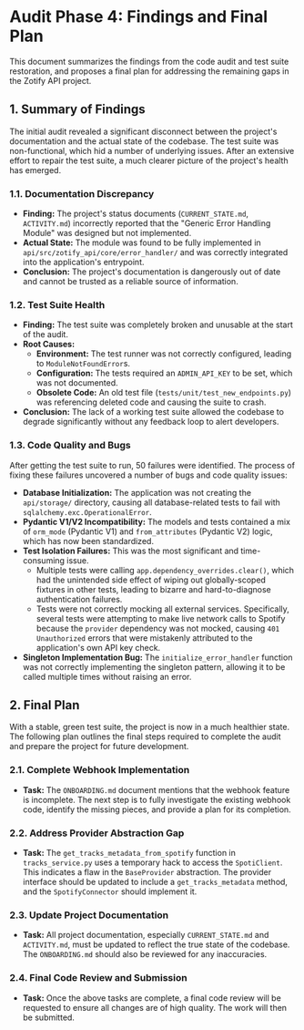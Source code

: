 # Audit Phase 4: Findings and Final Plan

This document summarizes the findings from the code audit and test suite restoration, and proposes a final plan for addressing the remaining gaps in the Zotify API project.

## 1. Summary of Findings

The initial audit revealed a significant disconnect between the project's documentation and the actual state of the codebase. The test suite was non-functional, which hid a number of underlying issues. After an extensive effort to repair the test suite, a much clearer picture of the project's health has emerged.

### 1.1. Documentation Discrepancy

*   **Finding:** The project's status documents (`CURRENT_STATE.md`, `ACTIVITY.md`) incorrectly reported that the "Generic Error Handling Module" was designed but not implemented.
*   **Actual State:** The module was found to be fully implemented in `api/src/zotify_api/core/error_handler/` and was correctly integrated into the application's entrypoint.
*   **Conclusion:** The project's documentation is dangerously out of date and cannot be trusted as a reliable source of information.

### 1.2. Test Suite Health

*   **Finding:** The test suite was completely broken and unusable at the start of the audit.
*   **Root Causes:**
    *   **Environment:** The test runner was not correctly configured, leading to `ModuleNotFoundError`s.
    *   **Configuration:** The tests required an `ADMIN_API_KEY` to be set, which was not documented.
    *   **Obsolete Code:** An old test file (`tests/unit/test_new_endpoints.py`) was referencing deleted code and causing the suite to crash.
*   **Conclusion:** The lack of a working test suite allowed the codebase to degrade significantly without any feedback loop to alert developers.

### 1.3. Code Quality and Bugs

After getting the test suite to run, 50 failures were identified. The process of fixing these failures uncovered a number of bugs and code quality issues:

*   **Database Initialization:** The application was not creating the `api/storage/` directory, causing all database-related tests to fail with `sqlalchemy.exc.OperationalError`.
*   **Pydantic V1/V2 Incompatibility:** The models and tests contained a mix of `orm_mode` (Pydantic V1) and `from_attributes` (Pydantic V2) logic, which has now been standardized.
*   **Test Isolation Failures:** This was the most significant and time-consuming issue.
    *   Multiple tests were calling `app.dependency_overrides.clear()`, which had the unintended side effect of wiping out globally-scoped fixtures in other tests, leading to bizarre and hard-to-diagnose authentication failures.
    *   Tests were not correctly mocking all external services. Specifically, several tests were attempting to make live network calls to Spotify because the `provider` dependency was not mocked, causing `401 Unauthorized` errors that were mistakenly attributed to the application's own API key check.
*   **Singleton Implementation Bug:** The `initialize_error_handler` function was not correctly implementing the singleton pattern, allowing it to be called multiple times without raising an error.

## 2. Final Plan

With a stable, green test suite, the project is now in a much healthier state. The following plan outlines the final steps required to complete the audit and prepare the project for future development.

### 2.1. Complete Webhook Implementation

*   **Task:** The `ONBOARDING.md` document mentions that the webhook feature is incomplete. The next step is to fully investigate the existing webhook code, identify the missing pieces, and provide a plan for its completion.

### 2.2. Address Provider Abstraction Gap

*   **Task:** The `get_tracks_metadata_from_spotify` function in `tracks_service.py` uses a temporary hack to access the `SpotiClient`. This indicates a flaw in the `BaseProvider` abstraction. The provider interface should be updated to include a `get_tracks_metadata` method, and the `SpotifyConnector` should implement it.

### 2.3. Update Project Documentation

*   **Task:** All project documentation, especially `CURRENT_STATE.md` and `ACTIVITY.md`, must be updated to reflect the true state of the codebase. The `ONBOARDING.md` should also be reviewed for any inaccuracies.

### 2.4. Final Code Review and Submission

*   **Task:** Once the above tasks are complete, a final code review will be requested to ensure all changes are of high quality. The work will then be submitted.
